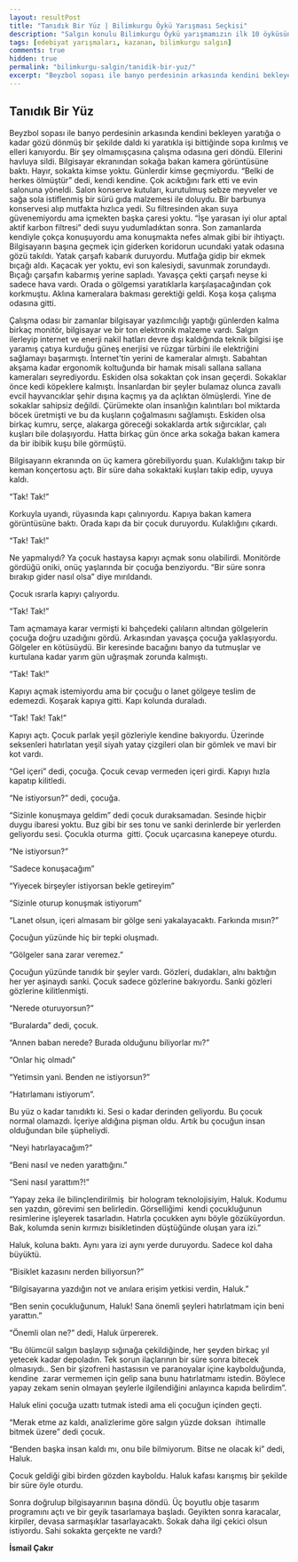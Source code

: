 ```yaml
---
layout: resultPost
title: "Tanıdık Bir Yüz | Bilimkurgu Öykü Yarışması Seçkisi"
description: "Salgın konulu Bilimkurgu Öykü yarışmamızın ilk 10 öyküsünden biri İsmail Çakır'ın Tanıdık Bir Yüz öyküsü"
tags: [edebiyat yarışmaları, kazanan, bilimkurgu salgın]
comments: true
hidden: true
permalink: "bilimkurgu-salgin/tanidik-bir-yuz/"
excerpt: "Beyzbol sopası ile banyo perdesinin arkasında kendini bekleyen yaratığa o kadar gözü dönmüş bir şekilde daldı ki yaratıkla işi bittiğinde sopa kırılmış ve elleri kanıyordu. Bir şey olmamışçasına çalışma odasına geri döndü. Ellerini havluya sildi. Bilgisayar ekranından sokağa bakan kamera görüntüsüne baktı. Hayır, sokakta kimse yoktu. Günlerdir kimse geçmiyordu. “Belki de herkes ölmüştür” dedi, kendi kendine. Çok acıktığını fark etti ve evin salonuna yöneldi. Salon konserve kutuları, kurutulmuş sebze meyveler ve sağa sola istiflenmiş bir sürü gıda malzemesi ile doluydu. Bir barbunya konservesi alıp mutfakta hızlıca yedi. Su filtresinden akan suya güvenemiyordu ama içmekten başka çaresi yoktu. “İşe yarasan iyi olur aptal aktif karbon filtresi” dedi suyu yudumladıktan sonra. Son zamanlarda kendiyle çokça konuşuyordu ama konuşmakta nefes almak gibi bir ihtiyaçtı. Bilgisayarın başına geçmek için giderken koridorun ucundaki yatak odasına gözü takıldı. Yatak çarşafı kabarık duruyordu. Mutfağa gidip bir ekmek bıçağı aldı. Kaçacak yer yoktu, evi son kalesiydi, savunmak zorundaydı. Bıçağı çarşafın kabarmış yerine sapladı. Yavaşça çekti çarşafı neyse ki sadece hava vardı. Orada o gölgemsi yaratıklarla karşılaşacağından çok korkmuştu. Aklına kameralara bakması gerektiği geldi. Koşa koşa çalışma odasına gitti."
---
```


## Tanıdık Bir Yüz

Beyzbol sopası ile banyo perdesinin arkasında kendini bekleyen yaratığa o kadar gözü dönmüş bir şekilde daldı ki yaratıkla işi bittiğinde sopa kırılmış ve elleri kanıyordu. Bir şey olmamışçasına çalışma odasına geri döndü. Ellerini havluya sildi. Bilgisayar ekranından sokağa bakan kamera görüntüsüne baktı. Hayır, sokakta kimse yoktu. Günlerdir kimse geçmiyordu. “Belki de herkes ölmüştür” dedi, kendi kendine. Çok acıktığını fark etti ve evin salonuna yöneldi. Salon konserve kutuları, kurutulmuş sebze meyveler ve sağa sola istiflenmiş bir sürü gıda malzemesi ile doluydu. Bir barbunya konservesi alıp mutfakta hızlıca yedi. Su filtresinden akan suya güvenemiyordu ama içmekten başka çaresi yoktu. “İşe yarasan iyi olur aptal aktif karbon filtresi” dedi suyu yudumladıktan sonra. Son zamanlarda kendiyle çokça konuşuyordu ama konuşmakta nefes almak gibi bir ihtiyaçtı. Bilgisayarın başına geçmek için giderken koridorun ucundaki yatak odasına gözü takıldı. Yatak çarşafı kabarık duruyordu. Mutfağa gidip bir ekmek bıçağı aldı. Kaçacak yer yoktu, evi son kalesiydi, savunmak zorundaydı. Bıçağı çarşafın kabarmış yerine sapladı. Yavaşça çekti çarşafı neyse ki sadece hava vardı. Orada o gölgemsi yaratıklarla karşılaşacağından çok korkmuştu. Aklına kameralara bakması gerektiği geldi. Koşa koşa çalışma odasına gitti.  

Çalışma odası bir zamanlar bilgisayar yazılımcılığı yaptığı günlerden kalma birkaç monitör, bilgisayar ve bir ton elektronik malzeme vardı. Salgın ilerleyip internet ve enerji nakil hatları devre dışı kaldığında teknik bilgisi işe yaramış çatıya kurduğu güneş enerjisi ve rüzgar türbini ile elektriğini sağlamayı başarmıştı. İnternet'tin yerini de kameralar almıştı. Sabahtan akşama kadar ergonomik koltuğunda bir hamak misali sallana sallana kameraları seyrediyordu. Eskiden olsa sokaktan çok insan geçerdi. Sokaklar önce kedi köpeklere kalmıştı. İnsanlardan bir şeyler bulamaz olunca zavallı evcil hayvancıklar şehir dışına kaçmış ya da açlıktan ölmüşlerdi. Yine de sokaklar sahipsiz değildi. Çürümekte olan insanlığın kalıntıları bol miktarda böcek üretmişti ve bu da kuşların çoğalmasını sağlamıştı. Eskiden olsa birkaç kumru, serçe, alakarga göreceği sokaklarda artık sığırcıklar, çalı kuşları bile dolaşıyordu. Hatta birkaç gün önce arka sokağa bakan kamera da bir ibibik kuşu bile görmüştü.  

Bilgisayarın ekranında on üç kamera görebiliyordu şuan. Kulaklığını takıp bir keman konçertosu açtı. Bir süre daha sokaktaki kuşları takip edip, uyuya kaldı.  

“Tak! Tak!”  

Korkuyla uyandı, rüyasında kapı çalınıyordu. Kapıya bakan kamera görüntüsüne baktı. Orada kapı da bir çocuk duruyordu. Kulaklığını çıkardı.  

“Tak! Tak!”  

Ne yapmalıydı? Ya çocuk hastaysa kapıyı açmak sonu olabilirdi. Monitörde gördüğü oniki, onüç yaşlarında bir çocuğa benziyordu. “Bir süre sonra bırakıp gider nasıl olsa” diye mırıldandı.  

Çocuk ısrarla kapıyı çalıyordu.  

“Tak! Tak!”  

Tam açmamaya karar vermişti ki bahçedeki çalıların altından gölgelerin çocuğa doğru uzadığını gördü. Arkasından yavaşça çocuğa yaklaşıyordu. Gölgeler en kötüsüydü. Bir keresinde bacağını banyo da tutmuşlar ve kurtulana kadar yarım gün uğraşmak zorunda kalmıştı.  

“Tak! Tak!”  

Kapıyı açmak istemiyordu ama bir çocuğu o lanet gölgeye teslim de edemezdi. Koşarak kapıya gitti. Kapı kolunda duraladı.  

“Tak! Tak! Tak!”  

Kapıyı açtı. Çocuk parlak yeşil gözleriyle kendine bakıyordu. Üzerinde seksenleri hatırlatan yeşil siyah yatay çizgileri olan bir gömlek ve mavi bir kot vardı.  

“Gel içeri” dedi, çocuğa. Çocuk cevap vermeden içeri girdi. Kapıyı hızla kapatıp kilitledi.  

“Ne istiyorsun?” dedi, çocuğa.  

“Sizinle konuşmaya geldim” dedi çocuk duraksamadan. Sesinde hiçbir duygu ibaresi yoktu. Buz gibi bir ses tonu ve sanki derinlerde bir yerlerden geliyordu sesi. Çocukla oturma  gitti. Çocuk uçarcasına kanepeye oturdu.  

“Ne istiyorsun?”  

“Sadece konuşacağım”  

“Yiyecek birşeyler istiyorsan bekle getireyim”  

“Sizinle oturup konuşmak istiyorum”  

“Lanet olsun, içeri almasam bir gölge seni yakalayacaktı. Farkında mısın?”  

Çocuğun yüzünde hiç bir tepki oluşmadı.  

“Gölgeler sana zarar veremez.”  

Çocuğun yüzünde tanıdık bir şeyler vardı. Gözleri, dudakları, alnı baktığın her yer aşinaydı sanki. Çocuk sadece gözlerine bakıyordu. Sanki gözleri gözlerine kilitlenmişti.  

“Nerede oturuyorsun?”  

“Buralarda” dedi, çocuk.  

“Annen baban nerede? Burada olduğunu biliyorlar mı?”  

“Onlar hiç olmadı”  

“Yetimsin yani. Benden ne istiyorsun?”  

“Hatırlamanı istiyorum”.  

Bu yüz o kadar tanıdıktı ki. Sesi o kadar derinden geliyordu. Bu çocuk normal olamazdı. İçeriye aldığına pişman oldu. Artık bu çocuğun insan olduğundan bile şüpheliydi.  

“Neyi hatırlayacağım?”  

“Beni nasıl ve neden yarattığını.”  

“Seni nasıl yarattım?!”  

“Yapay zeka ile bilinçlendirilmiş  bir hologram teknolojisiyim, Haluk. Kodumu sen yazdın, görevimi sen belirledin. Görselliğimi  kendi çocukluğunun resimlerine işleyerek tasarladın. Hatırla çocukken aynı böyle gözüküyordun. Bak, kolumda senin kırmızı bisikletinden düştüğünde oluşan yara izi.”  

Haluk, koluna baktı. Aynı yara izi aynı yerde duruyordu. Sadece kol daha büyüktü.  

“Bisiklet kazasını nerden biliyorsun?”  

“Bilgisayarına yazdığın not ve anılara erişim yetkisi verdin, Haluk.”  

“Ben senin çocukluğunum, Haluk! Sana önemli şeyleri hatırlatmam için beni yarattın.”  

“Önemli olan ne?” dedi, Haluk ürpererek.  

“Bu ölümcül salgın başlayıp sığınağa çekildiğinde, her şeyden birkaç yıl yetecek kadar depoladın. Tek sorun ilaçlarının bir süre sonra bitecek olmasıydı.. Sen bir şizofreni hastasısın ve paranoyalar içine kaybolduğunda, kendine  zarar vermemen için gelip sana bunu hatırlatmamı istedin. Böylece yapay zekam senin olmayan şeylerle ilgilendiğini anlayınca kapıda belirdim”.  

Haluk elini çocuğa uzattı tutmak istedi ama eli çocuğun içinden geçti.  

“Merak etme az kaldı, analizlerime göre salgın yüzde doksan  ihtimalle bitmek üzere” dedi çocuk.  

“Benden başka insan kaldı mı, onu bile bilmiyorum. Bitse ne olacak ki” dedi, Haluk.  

Çocuk geldiği gibi birden gözden kayboldu. Haluk kafası karışmış bir şekilde bir süre öyle oturdu.  

Sonra doğrulup bilgisayarının başına döndü. Üç boyutlu obje tasarım programını açtı ve bir geyik tasarlamaya başladı. Geyikten sonra karacalar, kirpiler, devasa sarmaşıklar tasarlayacaktı. Sokak daha ilgi çekici olsun istiyordu. Sahi sokakta gerçekte ne vardı?  

**İsmail Çakır**
